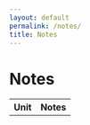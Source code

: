 ```yaml
---
layout: default
permalink: /notes/
title: Notes
---
```

# Notes

<table>
    <tr>
     <th>Unit</th>
     <th>Notes</th>
    </tr>

</table>